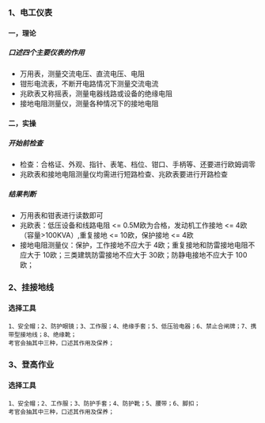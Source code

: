 ### 1、电工仪表
#### 一，理论
##### 口述四个主要仪表的作用
- 万用表，测量交流电压、直流电压、电阻
- 钳形电流表，不断开电路情况下测量交流电流
- 兆欧表又称摇表，测量电器线路或设备的绝缘电阻
- 接地电阻测量仪，测量各种情况下的接地电阻
#### 二，实操
##### 开始前检查
- 检查：合格证、外观、指针、表笔、档位、钳口、手柄等、还要进行欧姆调零
- 兆欧表和接地电阻测量仪均需进行短路检查、兆欧表要进行开路检查

##### 结果判断
- 万用表和钳表进行读数即可
- 兆欧表：低压设备和线路电阻 <= 0.5M欧为合格，发动机工作接地 <= 4欧（容量>100KVA）,重复接地 <= 10欧，保护接地 <= 4欧
- 接地电阻测量仪：保护，工作接地不应大于 4欧；重复接地和防雷接地电阻不应大于 10欧；三类建筑防雷接地不应大于 30欧；防静电接地不应大于 100欧；

### 2、挂接地线
#### 选择工具

```shell
1、安全帽；2、防护眼镜；3、工作服；4、绝缘手套；5、低压验电器；6、禁止合闸牌；7、携带型接地线；8、绝缘靴；
考官会抽其中三种，口述其作用及保养；
```

### 3、登高作业
#### 选择工具

```shell
1、安全帽；2、工作服；3、防护手套；4、防护靴；5、腰带；6、脚扣；
考官会抽其中三种，口述其作用及保养；
```

